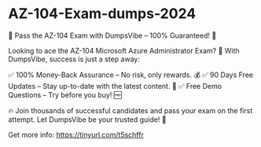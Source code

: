 # AZ-104-Exam-dumps-2024
🚀 Pass the AZ-104 Exam with DumpsVibe – 100% Guaranteed! 🎯

Looking to ace the AZ-104 Microsoft Azure Administrator Exam? 🌟 With DumpsVibe, success is just a step away:

✅ 100% Money-Back Assurance – No risk, only rewards. 💰
✅ 90 Days Free Updates – Stay up-to-date with the latest content. 🔄
✅ Free Demo Questions – Try before you buy! 🆓

🔥 Join thousands of successful candidates and pass your exam on the first attempt. Let DumpsVibe be your trusted guide! 💪

Get more info: https://tinyurl.com/t5schffr
